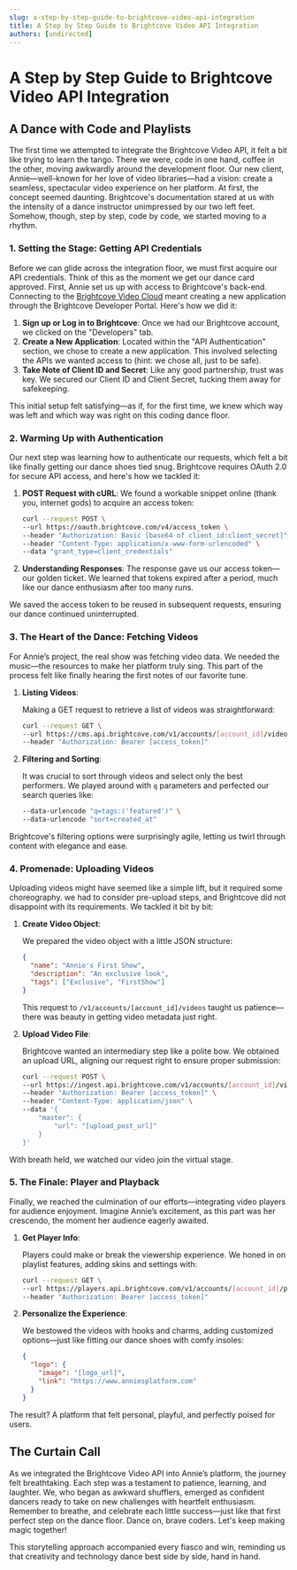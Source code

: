 ```yaml
---
slug: a-step-by-step-guide-to-brightcove-video-api-integration
title: A Step by Step Guide to Brightcove Video API Integration
authors: [undirected]
---
```



# A Step by Step Guide to Brightcove Video API Integration

## A Dance with Code and Playlists

The first time we attempted to integrate the Brightcove Video API, it felt a bit like trying to learn the tango. There we were, code in one hand, coffee in the other, moving awkwardly around the development floor. Our new client, Annie—well-known for her love of video libraries—had a vision: create a seamless, spectacular video experience on her platform. At first, the concept seemed daunting. Brightcove's documentation stared at us with the intensity of a dance instructor unimpressed by our two left feet. Somehow, though, step by step, code by code, we started moving to a rhythm.

### 1. Setting the Stage: Getting API Credentials

Before we can glide across the integration floor, we must first acquire our API credentials. Think of this as the moment we get our dance card approved. First, Annie set us up with access to Brightcove's back-end. Connecting to the [Brightcove Video Cloud](https://studio.brightcove.com/products/video-cloud) meant creating a new application through the Brightcove Developer Portal. Here's how we did it:

1. **Sign up or Log in to Brightcove**: Once we had our Brightcove account, we clicked on the "Developers" tab.
2. **Create a New Application**: Located within the "API Authentication" section, we chose to create a new application. This involved selecting the APIs we wanted access to (hint: we chose all, just to be safe).
3. **Take Note of Client ID and Secret**: Like any good partnership, trust was key. We secured our Client ID and Client Secret, tucking them away for safekeeping.

This initial setup felt satisfying—as if, for the first time, we knew which way was left and which way was right on this coding dance floor.

### 2. Warming Up with Authentication

Our next step was learning how to authenticate our requests, which felt a bit like finally getting our dance shoes tied snug. Brightcove requires OAuth 2.0 for secure API access, and here's how we tackled it:

1. **POST Request with cURL**:
   We found a workable snippet online (thank you, internet gods) to acquire an access token:

   ```bash
   curl --request POST \
   --url https://oauth.brightcove.com/v4/access_token \
   --header "Authorization: Basic [base64 of client_id:client_secret]" \
   --header "Content-Type: application/x-www-form-urlencoded" \
   --data "grant_type=client_credentials"
   ```

2. **Understanding Responses**: The response gave us our access token—our golden ticket. We learned that tokens expired after a period, much like our dance enthusiasm after too many runs.

We saved the access token to be reused in subsequent requests, ensuring our dance continued uninterrupted.

### 3. The Heart of the Dance: Fetching Videos

For Annie’s project, the real show was fetching video data. We needed the music—the resources to make her platform truly sing. This part of the process felt like finally hearing the first notes of our favorite tune.

1. **Listing Videos**:
   
   Making a GET request to retrieve a list of videos was straightforward:

   ```bash
   curl --request GET \
   --url https://cms.api.brightcove.com/v1/accounts/[account_id]/videos \
   --header "Authorization: Bearer [access_token]"
   ```

2. **Filtering and Sorting**:
   
   It was crucial to sort through videos and select only the best performers. We played around with `q` parameters and perfected our search queries like:

   ```bash
   --data-urlencode "q=tags:('featured')" \
   --data-urlencode "sort=created_at"
   ```

Brightcove's filtering options were surprisingly agile, letting us twirl through content with elegance and ease.

### 4. Promenade: Uploading Videos

Uploading videos might have seemed like a simple lift, but it required some choreography. we had to consider pre-upload steps, and Brightcove did not disappoint with its requirements. We tackled it bit by bit:

1. **Create Video Object**:
   
   We prepared the video object with a little JSON structure:

   ```json
   {
     "name": "Annie's First Show",
     "description": "An exclusive look",
     "tags": ["Exclusive", "FirstShow"]
   }
   ```
   
   This request to `/v1/accounts/[account_id]/videos` taught us patience—there was beauty in getting video metadata just right.

2. **Upload Video File**:

   Brightcove wanted an intermediary step like a polite bow. We obtained an upload URL, aligning our request right to ensure proper submission:

   ```bash
   curl --request POST \
   --url https://ingest.api.brightcove.com/v1/accounts/[account_id]/videos/[video_id]/ingest-requests \
   --header "Authorization: Bearer [access_token]" \
   --header "Content-Type: application/json" \
   --data '{
       "master": {
           "url": "[upload_post_url]"
       }
   }'
   ```

With breath held, we watched our video join the virtual stage.

### 5. The Finale: Player and Playback

Finally, we reached the culmination of our efforts—integrating video players for audience enjoyment. Imagine Annie’s excitement, as this part was her crescendo, the moment her audience eagerly awaited.

1. **Get Player Info**:
   
   Players could make or break the viewership experience. We honed in on playlist features, adding skins and settings with:

   ```bash
   curl --request GET \
   --url https://players.api.brightcove.com/v1/accounts/[account_id]/players/[player_id] \
   --header "Authorization: Bearer [access_token]"
   ```

2. **Personalize the Experience**:
   
   We bestowed the videos with hooks and charms, adding customized options—just like fitting our dance shoes with comfy insoles:

   ```json
   {
     "logo": {
       "image": "[logo_url]",
       "link": "https://www.anniesplatform.com"
     }
   }
   ```

The result? A platform that felt personal, playful, and perfectly poised for users.

## The Curtain Call

As we integrated the Brightcove Video API into Annie’s platform, the journey felt breathtaking. Each step was a testament to patience, learning, and laughter. We, who began as awkward shufflers, emerged as confident dancers ready to take on new challenges with heartfelt enthusiasm. Remember to breathe, and celebrate each little success—just like that first perfect step on the dance floor. Dance on, brave coders. Let's keep making magic together!

This storytelling approach accompanied every fiasco and win, reminding us that creativity and technology dance best side by side, hand in hand.